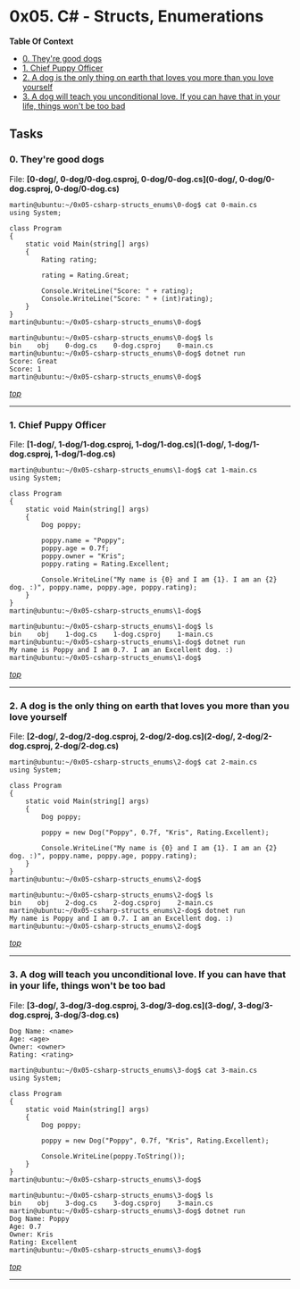 # 0x05. C# - Structs, Enumerations

**Table Of Context**
- [0. They're good dogs](#0-They're-good-dogs)
- [1. Chief Puppy Officer](#1-Chief-Puppy-Officer)
- [2. A dog is the only thing on earth that loves you more than you love yourself](#2-A-dog-is-the-only-thing-on-earth-that-loves-you-more-than-you-love-yourself)
- [3. A dog will teach you unconditional love. If you can have that in your life, things won't be too bad](#3-A-dog-will-teach-you-unconditional-love-If-you-can-have-that-in-your-life,-things-won't-be-too-bad)

## Tasks


### 0. They're good dogs
File: **[0-dog/, 0-dog/0-dog.csproj, 0-dog/0-dog.cs](0-dog/, 0-dog/0-dog.csproj, 0-dog/0-dog.cs)**


```
martin@ubuntu:~/0x05-csharp-structs_enums\0-dog$ cat 0-main.cs
using System;

class Program
{
    static void Main(string[] args)
    {
        Rating rating;

        rating = Rating.Great;

        Console.WriteLine("Score: " + rating);
        Console.WriteLine("Score: " + (int)rating);
    }
}
martin@ubuntu:~/0x05-csharp-structs_enums\0-dog$

```

```
martin@ubuntu:~/0x05-csharp-structs_enums\0-dog$ ls
bin    obj    0-dog.cs    0-dog.csproj    0-main.cs
martin@ubuntu:~/0x05-csharp-structs_enums\0-dog$ dotnet run
Score: Great
Score: 1
martin@ubuntu:~/0x05-csharp-structs_enums\0-dog$

```



*[top](#0x05-C---Structs,-Enumerations)*

---


### 1. Chief Puppy Officer
File: **[1-dog/, 1-dog/1-dog.csproj, 1-dog/1-dog.cs](1-dog/, 1-dog/1-dog.csproj, 1-dog/1-dog.cs)**


```
martin@ubuntu:~/0x05-csharp-structs_enums\1-dog$ cat 1-main.cs
using System;

class Program
{
    static void Main(string[] args)
    {
        Dog poppy;

        poppy.name = "Poppy";
        poppy.age = 0.7f;
        poppy.owner = "Kris";
        poppy.rating = Rating.Excellent;

        Console.WriteLine("My name is {0} and I am {1}. I am an {2} dog. :)", poppy.name, poppy.age, poppy.rating);
    }
}
martin@ubuntu:~/0x05-csharp-structs_enums\1-dog$

```

```
martin@ubuntu:~/0x05-csharp-structs_enums\1-dog$ ls
bin    obj    1-dog.cs    1-dog.csproj    1-main.cs
martin@ubuntu:~/0x05-csharp-structs_enums\1-dog$ dotnet run
My name is Poppy and I am 0.7. I am an Excellent dog. :)
martin@ubuntu:~/0x05-csharp-structs_enums\1-dog$

```



*[top](#0x05-C---Structs,-Enumerations)*

---


### 2. A dog is the only thing on earth that loves you more than you love yourself
File: **[2-dog/, 2-dog/2-dog.csproj, 2-dog/2-dog.cs](2-dog/, 2-dog/2-dog.csproj, 2-dog/2-dog.cs)**


```
martin@ubuntu:~/0x05-csharp-structs_enums\2-dog$ cat 2-main.cs
using System;

class Program
{
    static void Main(string[] args)
    {
        Dog poppy;

        poppy = new Dog("Poppy", 0.7f, "Kris", Rating.Excellent);

        Console.WriteLine("My name is {0} and I am {1}. I am an {2} dog. :)", poppy.name, poppy.age, poppy.rating);
    }
}
martin@ubuntu:~/0x05-csharp-structs_enums\2-dog$

```

```
martin@ubuntu:~/0x05-csharp-structs_enums\2-dog$ ls
bin    obj    2-dog.cs    2-dog.csproj    2-main.cs
martin@ubuntu:~/0x05-csharp-structs_enums\2-dog$ dotnet run
My name is Poppy and I am 0.7. I am an Excellent dog. :)
martin@ubuntu:~/0x05-csharp-structs_enums\2-dog$

```



*[top](#0x05-C---Structs,-Enumerations)*

---


### 3. A dog will teach you unconditional love. If you can have that in your life, things won't be too bad
File: **[3-dog/, 3-dog/3-dog.csproj, 3-dog/3-dog.cs](3-dog/, 3-dog/3-dog.csproj, 3-dog/3-dog.cs)**


```
Dog Name: <name>
Age: <age>
Owner: <owner>
Rating: <rating>

```

```
martin@ubuntu:~/0x05-csharp-structs_enums\3-dog$ cat 3-main.cs
using System;

class Program
{
    static void Main(string[] args)
    {
        Dog poppy;

        poppy = new Dog("Poppy", 0.7f, "Kris", Rating.Excellent);

        Console.WriteLine(poppy.ToString());
    }
}
martin@ubuntu:~/0x05-csharp-structs_enums\3-dog$

```

```
martin@ubuntu:~/0x05-csharp-structs_enums\3-dog$ ls
bin    obj    3-dog.cs    3-dog.csproj    3-main.cs
martin@ubuntu:~/0x05-csharp-structs_enums\3-dog$ dotnet run
Dog Name: Poppy
Age: 0.7
Owner: Kris
Rating: Excellent
martin@ubuntu:~/0x05-csharp-structs_enums\3-dog$

```



*[top](#0x05-C---Structs,-Enumerations)*

---


